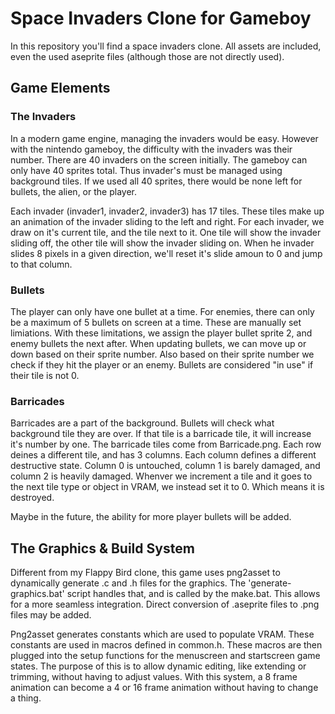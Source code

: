 # Space Invaders Clone for Gameboy

In this repository you'll find a space invaders clone. All assets are included, even the used aseprite files (although those are not directly used).

## Game Elements

### The Invaders
In a modern game engine, managing the invaders would be easy. However with the nintendo gameboy, the difficulty with the invaders was their number. There are 40 invaders on the screen initially. The gameboy can only have 40 sprites total. Thus invader's must be managed using background tiles. If we used all 40 sprites, there would be none left for bullets, the alien, or the player. 

Each invader (invader1, invader2, invader3) has 17 tiles. These tiles make up an animation of the invader sliding to the left and right. For each invader, we draw on it's current tile, and the tile next to it. One tile will show the invader sliding off, the other tile will show the invader sliding on. When he invader slides 8 pixels in a given direction, we'll reset it's slide amoun to 0 and jump to that column.

### Bullets
The player can only have one bullet at a time. For enemies, there can only be a maximum of 5 bullets on screen at a time. These are manually set limiations. With these limitations, we assign the player bullet sprite 2, and enemy bullets the next after. When updating bullets, we can move up or down based on their sprite number. Also based on their sprite number we check if they hit the player or an enemy. Bullets are considered "in use" if their tile is not 0.

### Barricades
Barricades are a part of the background. Bullets will check what background tile they are over. If that tile is a barricade tile, it will increase it's number by one. The barricade tiles come from Barricade.png. Each row deines a different tile, and has 3 columns. Each column defines a different destructive state. Column 0 is untouched, column 1 is barely damaged, and column 2 is heavily damaged. Whenver we increment a tile and it goes to the next tile type or object in VRAM, we instead set it to 0. Which means it is destroyed.

Maybe in the future, the ability for more player bullets will be added.

## The Graphics & Build System
Different from my Flappy Bird clone, this game uses png2asset to dynamically generate .c and .h files for the graphics. The 'generate-graphics.bat' script handles that, and is called by the make.bat. This allows for a more seamless integration. Direct conversion of .aseprite files to .png files may be added.

Png2asset generates constants which are used to populate VRAM. These constants are used in macros defined in common.h. These macros are then plugged into the setup functions for the menuscreen and startscreen game states. The purpose of this is to allow dynamic editing, like extending or trimming, without having to adjust values. With this system, a 8 frame animation can become a 4 or 16 frame animation without having to change a thing.